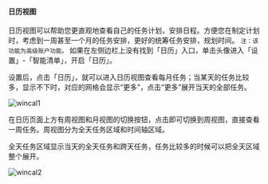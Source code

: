 #### 日历视图

日历视图可以帮助您更直观地查看自己的任务计划，安排日程。方便您在制定计划时，考虑到一周甚至一个月的任务安排，更好的统筹任务安排，规划时间。 `注：该功能为高级账户功能。` 如果在左侧边栏上没有找到「日历」入口，单击头像进入「设置」-「智能清单」，开启「日历」。

设置后，点击「日历」，就可以进入日历视图查看每月任务；当某天的任务比较多，显示不下时，对应的网格会显示“更多”，点击“更多”展开当天的全部任务。

![wincal1](../../images/pc/calendar/4.7.png)

在日历页面上方有周视图和月视图的切换按钮，点击即可切换到周视图，直接查看一周任务。周视图分为全天任务区域和时间轴区域。

全天任务区域显示当天的全天任务和跨天任务，任务比较多的时候可以把全天区域整个展开。

![wincal2](../../images/pc/calendar/4.12.png)

